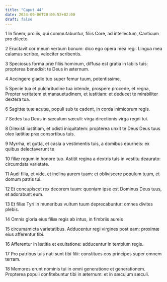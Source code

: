 ```yaml
---
title: "Caput 44"
date: 2024-09-06T20:00:52+02:00
draft: false
---
```



1 In finem, pro iis, qui commutabuntur, filiis Core, ad intellectum, Canticum pro dilecto.

2 Eructavit cor meum verbum bonum: dico ego opera mea regi. Lingua mea calamus scribæ, velociter scribentis.

3 Speciosus forma præ filiis hominum, diffusa est gratia in labiis tuis: propterea benedixit te Deus in æternum.

4 Accingere gladio tuo super femur tuum, potentissime,

5 Specie tua et pulchritudine tua intende, prospere procede, et regna, Propter veritatem et mansuetudinem, et iustitiam: et deducet te mirabiliter dextera tua.

6 Sagittæ tuæ acutæ, populi sub te cadent, in corda inimicorum regis.

7 Sedes tua Deus in sæculum sæculi: virga directionis virga regni tui.

8 Dilexisti iustitiam, et odisti iniquitatem: propterea unxit te Deus Deus tuus oleo lætitiæ præ consortibus tuis.

9 Myrrha, et gutta, et casia a vestimentis tuis, a domibus eburneis: ex quibus delectaverunt te

10 filiæ regum in honore tuo. Astitit regina a dextris tuis in vestitu deaurato: circumdata varietate.

11 Audi filia, et vide, et inclina aurem tuam: et obliviscere populum tuum, et domum patris tui.

12 Et concupiscet rex decorem tuum: quoniam ipse est Dominus Deus tuus, et adorabunt eum.

13 Et filiæ Tyri in muneribus vultum tuum deprecabuntur: omnes divites plebis.

14 Omnis gloria eius filiæ regis ab intus, in fimbriis aureis

15 circumamicta varietatibus. Adducentur regi virgines post eam: proximæ eius afferentur tibi.

16 Afferentur in lætitia et exultatione: adducentur in templum regis.

17 Pro patribus tuis nati sunt tibi filii: constitues eos principes super omnem terram.

18 Memores erunt nominis tui in omni generatione et generationem. Propterea populi confitebuntur tibi in æternum: et in sæculum sæculi.

